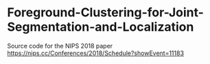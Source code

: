 # Foreground-Clustering-for-Joint-Segmentation-and-Localization
Source code for the NIPS 2018 paper https://nips.cc/Conferences/2018/Schedule?showEvent=11183
